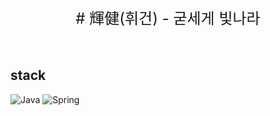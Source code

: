 
<div align="center" style="font-size: 24px;">
# 輝健(휘건) - 굳세게 빛나라
</div>


<br>
<br>

## stack
![Java](https://img.shields.io/badge/java-%23ED8B00.svg?style=for-the-badge&logo=openjdk&logoColor=white)
![Spring](https://img.shields.io/badge/spring-%236DB33F.svg?style=for-the-badge&logo=spring&logoColor=white)


